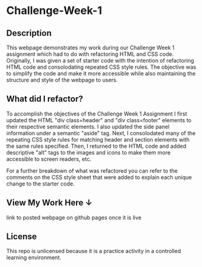 # Challenge-Week-1

## Description

This webpage demonstrates my work during our Challenge Week 1 assignment which had to do with refactoring HTML and CSS code. Originally, I was given a set of starter code with the intention of refactoring HTML code and consolodating repeated CSS style rules. The objective was to simplify the code and make it more accessible while also maintaining the structure and style of the webpage to users. 

## What did I refactor?

To accomplish the objectives of the Challenge Week 1 Assignment I first updated the HTML "div class=header" and "div class=footer" elements to their respective semantic elements. I also updated the side panel information under a semantic "aside" tag. Next, I consolodated many of the repeating CSS style rules for matching header and section elements with the same rules specified. Then, I returned to the HTML code and added descriptive "alt" tags to the images and icons to make them more accessible to screen readers, etc. 

For a further breakdown of what was refactored you can refer to the comments on the CSS style sheet that were added to explain each unique change to the starter code. 

## View My Work Here ↓

link to posted webpage on github pages once it is live

## License

This repo is unlicensed because it is a practice activity in a controlled learning environment. 

